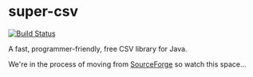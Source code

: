 super-csv
=========

[![Build Status](https://travis-ci.org/super-csv/super-csv.svg?branch=master)](https://travis-ci.org/super-csv/super-csv)

A fast, programmer-friendly, free CSV library for Java.

We're in the process of moving from [SourceForge](https://sourceforge.net/projects/supercsv/) so watch this space...

